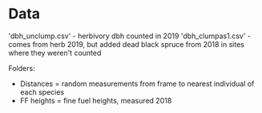 # Data

'dbh_unclump.csv' - herbivory dbh counted in 2019
'dbh_clumpas1.csv' - comes from herb 2019, but added dead black spruce from 2018 in sites where they weren't counted

Folders:
- Distances = random measurements from frame to nearest individual of each species
- FF heights = fine fuel heights, measured 2018

